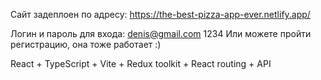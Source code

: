 Сайт задеплоен по адресу:
https://the-best-pizza-app-ever.netlify.app/

Логин и пароль для входа:
denis@gmail.com
1234
Или можете пройти регистрацию, она тоже работает :)

React + TypeScript + Vite + Redux toolkit + React routing + API
